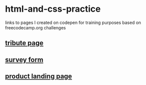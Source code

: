 # html-and-css-practice
links to pages I created on codepen for training purposes based on freecodecamp.org challenges

## [tribute page](https://codepen.io/daniellearningtocode/pen/eYzNpeO) 

## [survey form](https://codepen.io/daniellearningtocode/pen/gOMpWXr) 

## [product landing page](https://codepen.io/daniellearningtocode/pen/dyXooRx)
